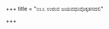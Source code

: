 +++
title = "೦೩೩ ಉರುವ ಜಯವಧುವೊಕ್ಕತನದಲಿ"

+++
<div class="audioEmbed"  src="https://archive.org/download/kumAra-vyAsa-bhArata_kaGaPa_with_metadata/07_drONa__06__033_uruva_jayavadhuvokkatanadali.mp3" caption="ಗ-ಪ"></div>